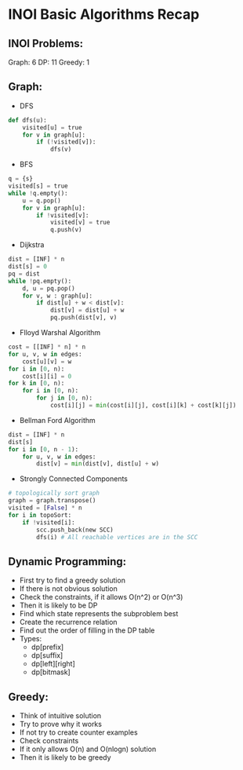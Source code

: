 # INOI Basic Algorithms Recap

## INOI Problems:
Graph: 6
DP: 11
Greedy: 1

## Graph:
 - DFS
```python
def dfs(u):
	visited[u] = true
	for v in graph[u]:
		if (!visited[v]):
			dfs(v)
```

 - BFS
```python
q = {s}
visited[s] = true
while !q.empty():
	u = q.pop()
	for v in graph[u]:
		if !visited[v]:
			visited[v] = true
			q.push(v)
```

 - Dijkstra
```python
dist = [INF] * n
dist[s] = 0
pq = dist
while !pq.empty():
	d, u = pq.pop()
	for v, w : graph[u]:
		if dist[u] + w < dist[v]:
			dist[v] = dist[u] + w
			pq.push(dist[v], v)
```

 - Flloyd Warshal Algorithm
```python
cost = [[INF] * n] * n
for u, v, w in edges:
	cost[u][v] = w
for i in [0, n):
	cost[i][i] = 0
for k in [0, n):
	for i in [0, n):
		for j in [0, n):
			cost[i][j] = min(cost[i][j], cost[i][k] + cost[k][j])
```

 - Bellman Ford Algorithm
```python
dist = [INF] * n
dist[s]
for i in [0, n - 1):
	for u, v, w in edges:
		dist[v] = min(dist[v], dist[u] + w)
```

 - Strongly Connected Components
```python
# topologically sort graph
graph = graph.transpose()
visited = [False] * n
for i in topoSort:
	if !visited[i]:
		scc.push_back(new SCC)
		dfs(i) # All reachable vertices are in the SCC
```

## Dynamic Programming:
 - First try to find a greedy solution
 - If there is not obvious solution
 - Check the constraints, if it allows O(n^2)  or O(n^3)
 - Then it is likely to be DP
 - Find which state represents the subproblem  best
 - Create the recurrence relation
 - Find out the order of filling in the DP table
 - Types:
	- dp[prefix]
	- dp[suffix]
	- dp[left][right]
	- dp[bitmask]

## Greedy:
 - Think of intuitive solution
 - Try to prove why it works
 - If not try to create counter examples
 - Check constraints
 - If it only allows O(n) and O(nlogn) solution
 - Then it is likely to be greedy
